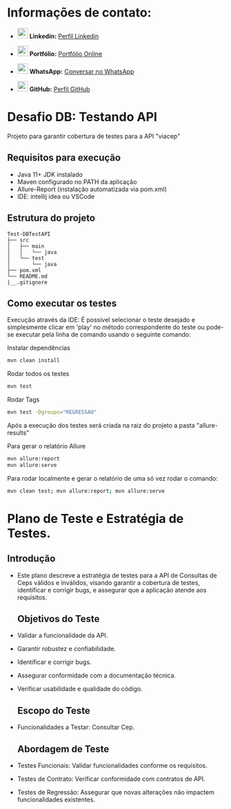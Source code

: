 # Informações de contato:

- [<img src="https://img.icons8.com/color/48/000000/linkedin.png" width="24"/>](https://www.linkedin.com/in/jjhon/) **Linkedin:** [Perfil Linkedin](https://www.linkedin.com/in/jjhon/)
  
- [<img src="https://img.icons8.com/color/48/000000/portfolio.png" width="24"/>](https://jhonjhon95.github.io/portfolio-site/) **Portfólio:** [Portfólio Online](https://jhonjhon95.github.io/portfolio-site/)
  
- [<img src="https://img.icons8.com/color/48/000000/whatsapp--v2.png" width="24"/>](https://api.whatsapp.com/send?phone=5566997218952) **WhatsApp:** [Conversar no WhatsApp](https://api.whatsapp.com/send?phone=5566997218952)
  
- [<img src="https://img.icons8.com/ios-glyphs/30/000000/github.png" width="24"/>](https://github.com/jhonjhon95) **GitHub:** [Perfil GitHub](https://github.com/jhonjhon95)

# Desafio DB: Testando API

Projeto para garantir cobertura de testes para a API "viacep"

##  Requisitos para execução
* Java 11+ JDK instalado
* Maven configurado no PATH da aplicação
* Allure-Report (instalação automatizada via pom.xml)
* IDE: intellij idea ou VSCode

## Estrutura do projeto

````text
Test-DBTestAPI
├── src
│   ├── main
│   │   └── java
│   └── test
│       └── java
├── pom.xml
└── README.md
|__.gitignore   
````

## Como executar os testes
Execução através da IDE: É possível selecionar o teste desejado e simplesmente clicar em 'play' no método correspondente
do teste ou pode-se executar pela linha de comando usando o seguinte comando:<br>

Instalar dependências<br>
```bash
mvn clean install 
```
Rodar todos os testes<br>
```bash
mvn test 
```
Rodar Tags
```bash
mvn test -Dgroups="REGRESSAO"
```
Após a execução dos testes será criada na raiz do projeto a pasta "allure-results"

Para gerar o relatório Allure
```bash
mvn allure:report
mvn allure:serve
```
Para rodar localmente e gerar o relatório de uma só vez rodar o comando:
```bash
mvn clean test; mvn allure:report; mvn allure:serve
```

# Plano de Teste e Estratégia de Testes.

## Introdução

- Este plano descreve a estratégia de testes para a API de Consultas de Ceps válidos e inválidos, visando garantir a cobertura de testes, identificar e corrigir bugs, e assegurar que a aplicação atende aos requisitos.

  ## Objetivos do Teste

- Validar a funcionalidade da API.
- Garantir robustez e confiabilidade.
- Identificar e corrigir bugs.
- Assegurar conformidade com a documentação técnica.
- Verificar usabilidade e qualidade do código.

  ## Escopo do Teste

- Funcionalidades a Testar: Consultar Cep.

  ## Abordagem de Teste

- Testes Funcionais: Validar funcionalidades conforme os requisitos.
- Testes de Contrato: Verificar conformidade com contratos de API.
- Testes de Regressão: Assegurar que novas alterações não impactem funcionalidades existentes.

